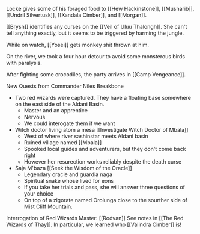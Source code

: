 Locke gives some of his foraged food to [[Hew Hackinstone]], [[Musharib]], [[Undril Silvertusk]], [[Xandala Cimber]], and [[Morgan]].

[[Brysh]] identifies any curses on the [[Veil of Uluu Thalongh]]. She can't tell anything exactly, but it seems to be triggered by harming the jungle.

While on watch, [[Yosei]] gets monkey shit thrown at him.

On the river, we took a four hour detour to avoid some monsterous birds with paralysis.

After fighting some crocodiles, the party arrives in [[Camp Vengeance]].


New Quests from Commander Niles Breakbone
- Two red wizards were captured. They have a floating base somewhere on the east side of the Aldani Basin.
	- Master and an apprentice
	- Nervous
	- We could interogate them if we want
- Witch doctor living atom a mesa [[Investigate Witch Doctor of Mbala]]
	- West of where river sashinstar meets Aldani basin
	- Ruined village named [[Mbala]]
	- Spooked local guides and adventurers, but they don't come back right
	- However her resurection works reliably despite the death curse
- Saja M'baza [[Seek the Wisdom of the Oracle]]
	- Legendary oracle and guardia naga
	- Spiritual snake whose lived for eons
	- If you take her trials and pass, she will answer three questions of your choice
	- On top of a zigorate named Orolunga close to the sourther side of Mist Cliff Mountain.

Interrogation of Red Wizards
Master: [[Rodvan]]
See notes in [[The Red Wizards of Thay]].
In particular, we learned who [[Valindra Cimber]] is!